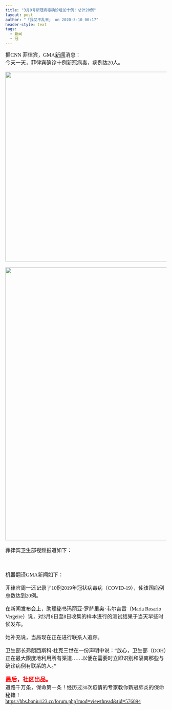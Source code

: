 ```yaml
---
title: "3月9号新冠病毒确诊增加十例！总计20例"
layout: post
author: "「我又不乱来」 on 2020-3-10 00:17"
header-style: text
tags:
  - 新闻
  - 冠
---
```


<head></head>
<body>
 <font face="微软雅黑"><font size="3">据CNN 菲律宾，GMA<a href="https://bbs.boniu123.cc/forum-279-1.html" target="_blank" class="relatedlink">新闻</a>消息：</font></font>
 <font face="微软雅黑"><font size="3"><br> 今天一天，菲律宾确诊十例新冠病毒，病例达20人。<br> <br> 
   <ignore_js_op> 
    <img aid="1340285" src="https://bbs.boniu123.cc/data/attachment/forum/202003/09/171105hb9zry31sb1kzy1r.jpg" zoomfile="data/attachment/forum/202003/09/171105hb9zry31sb1kzy1r.jpg" file="data/attachment/forum/202003/09/171105hb9zry31sb1kzy1r.jpg" width="591" inpost="1"> 
    <div class="tip tip_4 aimg_tip" id="aimg_1340285_menu" style="position: absolute; display: none" disautofocus="true"> 
     <div class="xs0"> 
      <p><strong>2.jpg</strong> <em class="xg1">(135.95 KB, 下载次数: 1)</em></p> 
      <p> <a href="forum.php?mod=attachment&amp;aid=MTM0MDI4NXw0N2YyMmI4NnwxNTgzOTEzNzQ3fDB8NTc2ODk5&amp;nothumb=yes" target="_blank">下载附件</a> &nbsp;<a href="javascript:;" onclick="showWindow(this.id, this.getAttribute('url'), 'get', 0);" id="savephoto_1340285" url="home.php?mod=spacecp&amp;ac=album&amp;op=saveforumphoto&amp;aid=1340285&amp;handlekey=savephoto_1340285">保存到相册</a> </p> 
      <p class="xg1 y"><span title="2020-3-9 17:11">前天&nbsp;17:11</span> 上传</p> 
     </div> 
     <div class="tip_horn"></div> 
    </div> 
   </ignore_js_op> <br> <br> 
   <ignore_js_op> 
    <img aid="1340287" src="https://bbs.boniu123.cc/data/attachment/forum/202003/09/171121enkinkdqbtiui0jv.jpg" zoomfile="data/attachment/forum/202003/09/171121enkinkdqbtiui0jv.jpg" file="data/attachment/forum/202003/09/171121enkinkdqbtiui0jv.jpg" width="850" inpost="1"> 
    <div class="tip tip_4 aimg_tip" id="aimg_1340287_menu" style="position: absolute; display: none" disautofocus="true"> 
     <div class="xs0"> 
      <p><strong>4.jpg</strong> <em class="xg1">(97.3 KB, 下载次数: 0)</em></p> 
      <p> <a href="forum.php?mod=attachment&amp;aid=MTM0MDI4N3w4NGRlMGZjMnwxNTgzOTEzNzQ3fDB8NTc2ODk5&amp;nothumb=yes" target="_blank">下载附件</a> &nbsp;<a href="javascript:;" onclick="showWindow(this.id, this.getAttribute('url'), 'get', 0);" id="savephoto_1340287" url="home.php?mod=spacecp&amp;ac=album&amp;op=saveforumphoto&amp;aid=1340287&amp;handlekey=savephoto_1340287">保存到相册</a> </p> 
      <p class="xg1 y"><span title="2020-3-9 17:11">前天&nbsp;17:11</span> 上传</p> 
     </div> 
     <div class="tip_horn"></div> 
    </div> 
   </ignore_js_op> <br> <br> 菲律宾卫生部视频报道如下：<br> 
   <div align="center"> 
    <font face="Tahoma, Helvetica, SimSun, sans-serif"><font style="font-size:14px"><span id="flv_K7k"></span><script type="text/javascript" reload="1">$('flv_K7k').innerHTML=(mobileplayer() ? "<iframe height='500' width='800' src='https://www.youtube.com/embed/VEQJpP7XEco' frameborder=0 allowfullscreen></iframe>" : AC_FL_RunContent('width', '800', 'height', '500', 'allowNetworking', 'internal', 'allowScriptAccess', 'never', 'src', 'https://www.youtube.com/v/VEQJpP7XEco&hl=zh_CN&fs=1', 'quality', 'high', 'bgcolor', '#ffffff', 'wmode', 'transparent', 'allowfullscreen', 'true'));</script></font></font> 
   </div><br> 
   <div align="center"> 
    <font face="Tahoma, Helvetica, SimSun, sans-serif"><font style="font-size:14px"><br> </font></font> 
   </div><br> </font></font>
 <font face="微软雅黑"><font size="3">机器翻译GMA新闻如下：</font></font>
 <font face="微软雅黑"><font size="3"><br> </font></font>
 <br> 
 <font face="微软雅黑"><font size="3">菲律宾周一还记录了10例2019年冠状病毒病（COVID-19），使该国病例总数达到20例。</font></font>
 <br> 
 <br> 
 <font face="微软雅黑"><font size="3">在新闻发布会上，助理秘书玛丽亚·罗萨里奥·韦尔吉雷（Maria Rosario Vergeire）说，对3月6日至8日收集的样本进行的测试结果于当天早些时候发布。</font></font>
 <br> 
 <br> 
 <font face="微软雅黑"><font size="3">她补充说，当局现在正在进行联系人追踪。</font></font>
 <br> 
 <br> 
 <font face="微软雅黑"><font size="3">卫生部长弗朗西斯科·杜克三世在一份声明中说：“放心，卫生部（DOH）正在最大限度地利用所有渠道……以便在需要时立即识别和隔离那些与确诊病例有联系的人。”</font></font>
 <br> 
 <br> 
 <font face="微软雅黑"><font size="4"><font color="#ff0000"><strong>最后，社区出品。</strong></font></font></font>
 <font face="微软雅黑"><font size="3"><br> </font></font>
 <font face="微软雅黑"><font size="3">道路千万条，保命第一条！经历过30次疫情的专家教你新冠肺炎的保命秘籍！</font></font>
 <br> 
 <a href="https://bbs.boniu123.cc/forum.php?mod=viewthread&amp;tid=576894" target="_blank"><font face="微软雅黑"><font size="3">https://bbs.boniu123.cc/forum.php?mod=viewthread&amp;tid=576894</font></font></a>
 <br> 
 <br> 
 <br> 
 <br>
</body>


